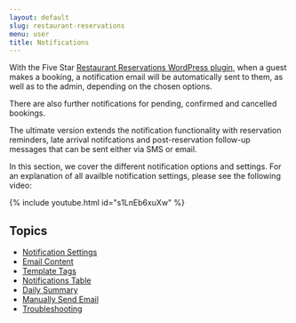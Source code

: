 ```yaml
---
layout: default
slug: restaurant-reservations
menu: user
title: Notifications 
---
```

With the Five Star [Restaurant Reservations WordPress plugin](https://www.fivestarplugins.com/plugins/five-star-restaurant-reservations/), when a guest makes a booking, a notification email will be automatically sent to them, as well as to the admin, depending on the chosen options.

There are also further notifications for pending, confirmed and cancelled bookings.

The ultimate version extends the notification functionality with reservation reminders, late arrival notifcations and post-reservation follow-up messages that can be sent either via SMS or email.

In this section, we cover the different notification options and settings. For an explanation of all availble notification settings, please see the following video:

{% include youtube.html id="s1LnEb6xuXw" %}

## Topics

- [Notification Settings](settings)
- [Email Content](email-content)
- [Template Tags](template-tags)
- [Notifications Table](notifications-table)
- [Daily Summary](daily-summary)
- [Manually Send Email](send-emails)
- [Troubleshooting](troubleshooting)